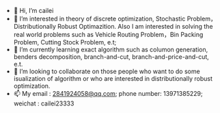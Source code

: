 - 👋 Hi, I’m cailei
- 👀 I’m interested in theory of discrete optimization, Stochastic Problem，Distributionally Robust Optimazition. Also I am interested in solving the real world problems such as Vehicle Routing Problem，Bin Packing Problem, Cutting Stock Problem, e.t;
- 🌱 I’m currently learning exact algorithm such as columon generation, benders decomposition, branch-and-cut, branch-and-price-and-cut, e.t.
- 💞️ I’m looking to collaborate on those people who want to do some isualization of algorithm or who are interested in distributionally robust optimization.
- 📫 My email : 2841924058@qq.com; phone number: 13971385229; weichat : cailei23333
